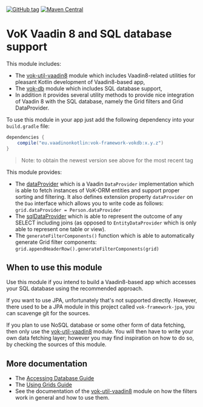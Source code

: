 [![GitHub tag](https://img.shields.io/github/tag/mvysny/vaadin-on-kotlin.svg)](https://github.com/mvysny/vaadin-on-kotlin/tags)
[![Maven Central](https://maven-badges.herokuapp.com/maven-central/eu.vaadinonkotlin/vok-framework-vokdb/badge.svg)](https://maven-badges.herokuapp.com/maven-central/eu.vaadinonkotlin/vok-framework-vokdb)
# VoK Vaadin 8 and SQL database support

This module includes:
 
* The [vok-util-vaadin8](../vok-util-vaadin8) module which includes Vaadin8-related
utilities for pleasant Kotlin development of Vaadin8-based app,
* The [vok-db](../vok-db) module which includes SQL database support,
* In addition it provides several
utility methods to provide nice integration of Vaadin 8 with the SQL database, namely the
Grid filters and Grid DataProvider.

To use this module in your app just add the following dependency into your `build.gradle` file:

```groovy
dependencies {
    compile("eu.vaadinonkotlin:vok-framework-vokdb:x.y.z")
}
```

> Note: to obtain the newest version see above for the most recent tag

This module provides:

* The [dataProvider](src/main/kotlin/eu/vaadinonkotlin/vaadin8/vokdb/DataProviders.kt)
  which is a Vaadin `DataProvider` implementation which is able to fetch instances of VoK-ORM entities
  and support proper sorting and filtering. It also defines extension property `dataProvider` on the `Dao`
  interface which allows you to write code as follows: `grid.dataProvider = Person.dataProvider`
* The [sqlDataProvider](src/main/kotlin/eu/vaadinonkotlin/vaadin8/vokdb/DataProviders.kt) which
  is able to represent the outcome of any SELECT including joins (as opposed to `EntityDataProvider` which
  is only able to represent one table or view).
* The `generateFilterComponents()` function which is able to automatically generate Grid filter components:
  `grid.appendHeaderRow().generateFilterComponents(grid)`

## When to use this module

Use this module if you intend to build a Vaadin8-based app which accesses your SQL database
using the recommended approach.

If you want to use JPA, unfortunately that's not supported directly. However,
there used to be a JPA module in this project called `vok-framework-jpa`, you
can scavenge git for the sources.

If you plan to use NoSQL database or some other form of data fetching, then only use the
[vok-util-vaadin8](../vok-util-vaadin8) module. You will then have to write your own data fetching
layer; however you may find inspiration on how to do so, by checking the sources of this module.

## More documentation

* The [Accessing Database Guide](https://www.vaadinonkotlin.eu/databases.html)
* The [Using Grids Guide](https://www.vaadinonkotlin.eu/grids.html)
* See the documentation of the [vok-util-vaadin8](../vok-util-vaadin8) module on how the filters work
  in general and how to use them.
